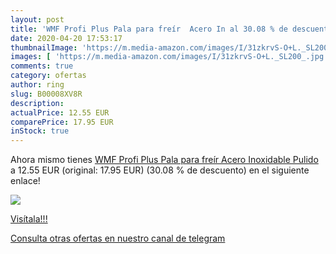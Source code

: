```yaml
---
layout: post
title: 'WMF Profi Plus Pala para freír  Acero In al 30.08 % de descuento'
date: 2020-04-20 17:53:17
thumbnailImage: 'https://m.media-amazon.com/images/I/31zkrvS-O+L._SL200_.jpg'
images: [ 'https://m.media-amazon.com/images/I/31zkrvS-O+L._SL200_.jpg' ]
comments: true
category: ofertas
author: ring
slug: B00008XV8R
description:
actualPrice: 12.55 EUR
comparePrice: 17.95 EUR
inStock: true
---
```


Ahora mismo tienes [WMF Profi Plus Pala para freír  Acero Inoxidable Pulido](https://www.amazon.com/dp/B00008XV8R/?tag=redken08-20) a 12.55 EUR (original: 17.95 EUR) (30.08 %  de descuento) en el siguiente enlace!

[![](https://m.media-amazon.com/images/I/31zkrvS-O+L._SL200_.jpg)](https://www.amazon.com/dp/B00008XV8R/?tag=redken08-20)

[Visítala!!!](https://www.amazon.com/dp/B00008XV8R/?tag=redken08-20)

[Consulta otras ofertas en nuestro canal de telegram](https://t.me/s/ofertas25)
